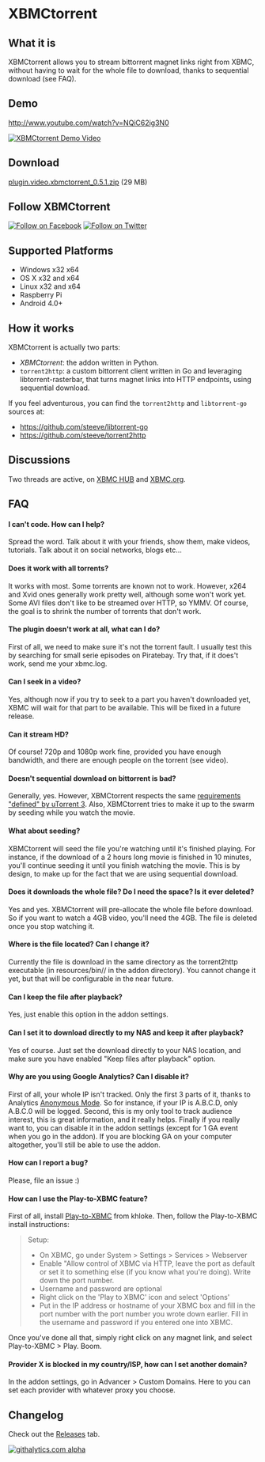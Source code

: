 XBMCtorrent
===========

What it is
----------
XBMCtorrent allows you to stream bittorrent magnet links right from XBMC, without having to wait for the whole file to download, thanks to sequential download (see FAQ).

Demo
----
http://www.youtube.com/watch?v=NQiC62ig3N0

[![XBMCtorrent Demo Video](http://i.ytimg.com/vi/NQiC62ig3N0/maxresdefault.jpg)](http://www.youtube.com/watch?v=NQiC62ig3N0)

Download
--------
[plugin.video.xbmctorrent_0.5.1.zip](https://github.com/steeve/xbmctorrent/releases/download/v0.5.1/plugin.video.xbmctorrent-0.5.1.zip) (29 MB)

Follow XBMCtorrent
------------------
[![Follow on Facebook](http://i.imgur.com/rwqPqe3.png)](https://www.facebook.com/xbmctorrent) [![Follow on Twitter](http://i.imgur.com/B5hiGN4.png)](https://twitter.com/XBMCtorrent)

Supported Platforms
-------------------
* Windows x32 x64
* OS X x32 and x64
* Linux x32 and x64
* Raspberry Pi
* Android 4.0+

How it works
------------
XBMCtorrent is actually two parts:
* _XBMCtorrent_: the addon written in Python.
* `torrent2http`: a custom bittorrent client written in Go and leveraging libtorrent-rasterbar, that turns magnet links into HTTP endpoints, using sequential download.

If you feel adventurous, you can find the `torrent2http` and `libtorrent-go` sources at:
* https://github.com/steeve/libtorrent-go
* https://github.com/steeve/torrent2http


Discussions
-----------
Two threads are active, on [XBMC HUB](http://www.xbmchub.com/forums/general-video-addon-discussion/13153-%5Balpha%5D-xbmctorrent-torrent-streaming-xbmc.html) and [XBMC.org](http://forum.xbmc.org/showthread.php?tid=174736).


FAQ
---
#### I can't code. How can I help?
Spread the word. Talk about it with your friends, show them, make videos, tutorials. Talk about it on social networks, blogs etc...

#### Does it work with all torrents?
It works with most. Some torrents are known not to work. However, x264 and Xvid ones generally work pretty well, although some won't work yet. Some AVI files don't like to be streamed over HTTP, so YMMV. Of course, the goal is to shrink the number of torrents that don't work.

#### The plugin doesn't work at all, what can I do?
First of all, we need to make sure it's not the torrent fault. I usually test this by searching for small serie episodes on Piratebay. Try that, if it does't work, send me your xbmc.log.

#### Can I seek in a video?
Yes, although now if you try to seek to a part you haven't downloaded yet, XBMC will wait for that part to be available. This will be fixed in a future release.

#### Can it stream HD?
Of course! 720p and 1080p work fine, provided you have enough bandwidth, and there are enough people on the torrent (see video).

#### Doesn't sequential download on bittorrent is bad?
Generally, yes. However, XBMCtorrent respects the same [requirements "defined" by uTorrent 3](http://www.utorrent.com/help/faq/ut3#faq2[/url]). Also, XBMCtorrent tries to make it up to the swarm by seeding while you watch the movie.

#### What about seeding?
XBMCtorrent will seed the file you're watching until it's finished playing. For instance, if the download of a 2 hours long movie is finished in 10 minutes, you'll continue seeding it until you finish watching the movie. This is by design, to make up for the fact that we are using sequential download.

#### Does it downloads the whole file? Do I need the space? Is it ever deleted?
Yes and yes. XBMCtorrent will pre-allocate the whole file before download. So if you want to watch a 4GB video, you'll need the 4GB. The file is deleted once you stop watching it.

#### Where is the file located? Can I change it?
Currently the file is download in the same directory as the torrent2http executable (in resources/bin/<OS>/ in the addon directory). You cannot change it yet, but that will be configurable in the near future.

#### Can I keep the file after playback?
Yes, just enable this option in the addon settings.

#### Can I set it to download directly to my NAS and keep it after playback?
Yes of course. Just set the download directly to your NAS location, and make sure you have enabled "Keep files after playback" option.

#### Why are you using Google Analytics? Can I disable it?
First of all, your whole IP isn't tracked. Only the first 3 parts of it, thanks to Analytics [Anonymous Mode](https://developers.google.com/analytics/devguides/collection/gajs/methods/gaJSApi_gat?csw=1#_gat._anonymizeIp). So for instance, if your IP is A.B.C.D, only A.B.C.0 will be logged.
Second, this is my only tool to track audience interest, this is great information, and it really helps.
Finally if you really want to, you can disable it in the addon settings (except for 1 GA event when you go in the addon).
If you are blocking GA on your computer altogether, you'll still be able to use the addon.

#### How can I report a bug?
Please, file an issue :)

#### How can I use the Play-to-XBMC feature?
First of all, install [Play-to-XBMC](https://chrome.google.com/webstore/detail/play-to-xbmc/fncjhcjfnnooidlkijollckpakkebden) from khloke.
Then, follow the Play-to-XBMC install instructions:
> Setup:
> * On XBMC, go under System > Settings > Services > Webserver
> * Enable "Allow control of XBMC via HTTP, leave the port as default or set it to something else (if you know what you're doing). Write down the port number.
> * Username and password are optional
> * Right click on the 'Play to XBMC' icon and select 'Options'
> * Put in the IP address or hostname of your XBMC box and fill in the port number with the port number you wrote down earlier. Fill in the username and password if you entered one into XBMC.

Once you've done all that, simply right click on any magnet link, and select Play-to-XBMC > Play. Boom.

#### Provider X is blocked in my country/ISP, how can I set another domain?
In the addon settings, go in Advancer > Custom Domains. Here to you can set each provider with whatever proxy you choose.

Changelog
---------
Check out the [Releases](https://github.com/steeve/xbmctorrent/releases) tab.

[![githalytics.com alpha](https://cruel-carlota.pagodabox.com/f2446cd214777b8a29828a85fb93e936 "githalytics.com")](http://githalytics.com/steeve/xbmctorrent)

